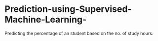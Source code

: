 # Prediction-using-Supervised-Machine-Learning-
Predicting the percentage of an student based on the no. of study hours.
